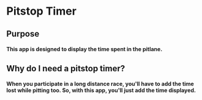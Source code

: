 # Pitstop Timer
## Purpose
#### This app is designed to display the time spent in the pitlane.
## Why do I need a pitstop timer?
#### When you participate in a long distance race, you'll have to add the time lost while pitting too. So, with this app, you'll just add the time displayed.